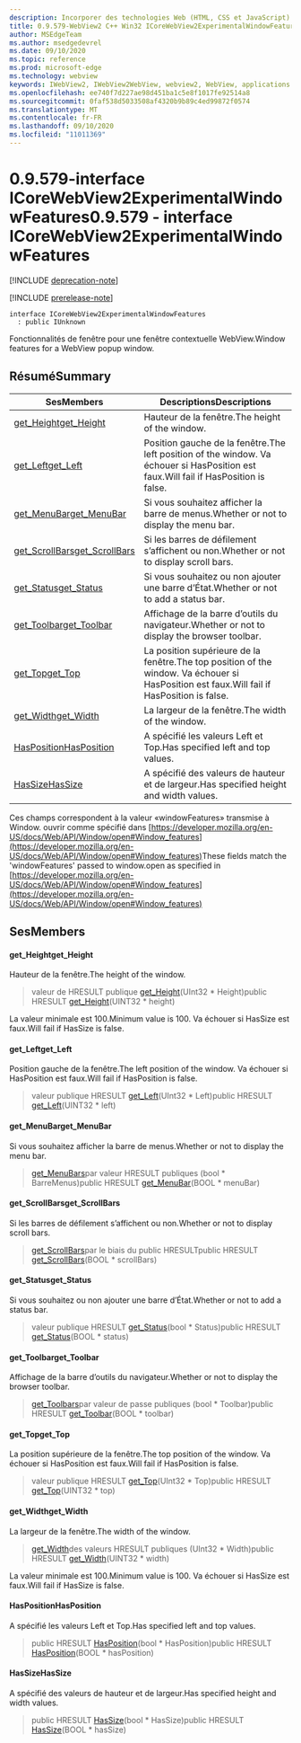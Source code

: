```yaml
---
description: Incorporer des technologies Web (HTML, CSS et JavaScript) dans vos applications natives avec le contrôle Microsoft Edge WebView2
title: 0.9.579-WebView2 C++ Win32 ICoreWebView2ExperimentalWindowFeatures
author: MSEdgeTeam
ms.author: msedgedevrel
ms.date: 09/10/2020
ms.topic: reference
ms.prod: microsoft-edge
ms.technology: webview
keywords: IWebView2, IWebView2WebView, webview2, WebView, applications Win32, Win32, Edge, ICoreWebView2, ICoreWebView2Controller, contrôle de navigateur, html Edge, ICoreWebView2ExperimentalWindowFeatures
ms.openlocfilehash: ee740f7d227ae98d451ba1c5e8f1017fe92514a8
ms.sourcegitcommit: 0faf538d5033508af4320b9b89c4ed99872f0574
ms.translationtype: MT
ms.contentlocale: fr-FR
ms.lasthandoff: 09/10/2020
ms.locfileid: "11011369"
---
```

# <span data-ttu-id="7bad7-104">0.9.579-interface ICoreWebView2ExperimentalWindowFeatures</span><span class="sxs-lookup"><span data-stu-id="7bad7-104">0.9.579 - interface ICoreWebView2ExperimentalWindowFeatures</span></span> 

[!INCLUDE [deprecation-note](../../includes/deprecation-note.md)]

[!INCLUDE [prerelease-note](../../includes/prerelease-note.md)]

```
interface ICoreWebView2ExperimentalWindowFeatures
  : public IUnknown
```

<span data-ttu-id="7bad7-105">Fonctionnalités de fenêtre pour une fenêtre contextuelle WebView.</span><span class="sxs-lookup"><span data-stu-id="7bad7-105">Window features for a WebView popup window.</span></span>

## <span data-ttu-id="7bad7-106">Résumé</span><span class="sxs-lookup"><span data-stu-id="7bad7-106">Summary</span></span>

 <span data-ttu-id="7bad7-107">Ses</span><span class="sxs-lookup"><span data-stu-id="7bad7-107">Members</span></span>                        | <span data-ttu-id="7bad7-108">Descriptions</span><span class="sxs-lookup"><span data-stu-id="7bad7-108">Descriptions</span></span>
--------------------------------|---------------------------------------------
[<span data-ttu-id="7bad7-109">get_Height</span><span class="sxs-lookup"><span data-stu-id="7bad7-109">get_Height</span></span>](#get_height) | <span data-ttu-id="7bad7-110">Hauteur de la fenêtre.</span><span class="sxs-lookup"><span data-stu-id="7bad7-110">The height of the window.</span></span>
[<span data-ttu-id="7bad7-111">get_Left</span><span class="sxs-lookup"><span data-stu-id="7bad7-111">get_Left</span></span>](#get_left) | <span data-ttu-id="7bad7-112">Position gauche de la fenêtre.</span><span class="sxs-lookup"><span data-stu-id="7bad7-112">The left position of the window.</span></span> <span data-ttu-id="7bad7-113">Va échouer si HasPosition est faux.</span><span class="sxs-lookup"><span data-stu-id="7bad7-113">Will fail if HasPosition is false.</span></span>
[<span data-ttu-id="7bad7-114">get_MenuBar</span><span class="sxs-lookup"><span data-stu-id="7bad7-114">get_MenuBar</span></span>](#get_menubar) | <span data-ttu-id="7bad7-115">Si vous souhaitez afficher la barre de menus.</span><span class="sxs-lookup"><span data-stu-id="7bad7-115">Whether or not to display the menu bar.</span></span>
[<span data-ttu-id="7bad7-116">get_ScrollBars</span><span class="sxs-lookup"><span data-stu-id="7bad7-116">get_ScrollBars</span></span>](#get_scrollbars) | <span data-ttu-id="7bad7-117">Si les barres de défilement s’affichent ou non.</span><span class="sxs-lookup"><span data-stu-id="7bad7-117">Whether or not to display scroll bars.</span></span>
[<span data-ttu-id="7bad7-118">get_Status</span><span class="sxs-lookup"><span data-stu-id="7bad7-118">get_Status</span></span>](#get_status) | <span data-ttu-id="7bad7-119">Si vous souhaitez ou non ajouter une barre d’État.</span><span class="sxs-lookup"><span data-stu-id="7bad7-119">Whether or not to add a status bar.</span></span>
[<span data-ttu-id="7bad7-120">get_Toolbar</span><span class="sxs-lookup"><span data-stu-id="7bad7-120">get_Toolbar</span></span>](#get_toolbar) | <span data-ttu-id="7bad7-121">Affichage de la barre d’outils du navigateur.</span><span class="sxs-lookup"><span data-stu-id="7bad7-121">Whether or not to display the browser toolbar.</span></span>
[<span data-ttu-id="7bad7-122">get_Top</span><span class="sxs-lookup"><span data-stu-id="7bad7-122">get_Top</span></span>](#get_top) | <span data-ttu-id="7bad7-123">La position supérieure de la fenêtre.</span><span class="sxs-lookup"><span data-stu-id="7bad7-123">The top position of the window.</span></span> <span data-ttu-id="7bad7-124">Va échouer si HasPosition est faux.</span><span class="sxs-lookup"><span data-stu-id="7bad7-124">Will fail if HasPosition is false.</span></span>
[<span data-ttu-id="7bad7-125">get_Width</span><span class="sxs-lookup"><span data-stu-id="7bad7-125">get_Width</span></span>](#get_width) | <span data-ttu-id="7bad7-126">La largeur de la fenêtre.</span><span class="sxs-lookup"><span data-stu-id="7bad7-126">The width of the window.</span></span>
[<span data-ttu-id="7bad7-127">HasPosition</span><span class="sxs-lookup"><span data-stu-id="7bad7-127">HasPosition</span></span>](#hasposition) | <span data-ttu-id="7bad7-128">A spécifié les valeurs Left et Top.</span><span class="sxs-lookup"><span data-stu-id="7bad7-128">Has specified left and top values.</span></span>
[<span data-ttu-id="7bad7-129">HasSize</span><span class="sxs-lookup"><span data-stu-id="7bad7-129">HasSize</span></span>](#hassize) | <span data-ttu-id="7bad7-130">A spécifié des valeurs de hauteur et de largeur.</span><span class="sxs-lookup"><span data-stu-id="7bad7-130">Has specified height and width values.</span></span>

<span data-ttu-id="7bad7-131">Ces champs correspondent à la valeur «windowFeatures» transmise à Window. ouvrir comme spécifié dans [https://developer.mozilla.org/en-US/docs/Web/API/Window/open#Window_features](https://developer.mozilla.org/en-US/docs/Web/API/Window/open#Window_features)</span><span class="sxs-lookup"><span data-stu-id="7bad7-131">These fields match the 'windowFeatures' passed to window.open as specified in [https://developer.mozilla.org/en-US/docs/Web/API/Window/open#Window_features](https://developer.mozilla.org/en-US/docs/Web/API/Window/open#Window_features)</span></span>

## <span data-ttu-id="7bad7-132">Ses</span><span class="sxs-lookup"><span data-stu-id="7bad7-132">Members</span></span>

#### <span data-ttu-id="7bad7-133">get_Height</span><span class="sxs-lookup"><span data-stu-id="7bad7-133">get_Height</span></span> 

<span data-ttu-id="7bad7-134">Hauteur de la fenêtre.</span><span class="sxs-lookup"><span data-stu-id="7bad7-134">The height of the window.</span></span>

> <span data-ttu-id="7bad7-135">valeur de HRESULT publique [get_Height](#get_height)(UInt32 \* Height)</span><span class="sxs-lookup"><span data-stu-id="7bad7-135">public HRESULT [get_Height](#get_height)(UINT32 \* height)</span></span>

<span data-ttu-id="7bad7-136">La valeur minimale est 100.</span><span class="sxs-lookup"><span data-stu-id="7bad7-136">Minimum value is 100.</span></span> <span data-ttu-id="7bad7-137">Va échouer si HasSize est faux.</span><span class="sxs-lookup"><span data-stu-id="7bad7-137">Will fail if HasSize is false.</span></span>

#### <span data-ttu-id="7bad7-138">get_Left</span><span class="sxs-lookup"><span data-stu-id="7bad7-138">get_Left</span></span> 

<span data-ttu-id="7bad7-139">Position gauche de la fenêtre.</span><span class="sxs-lookup"><span data-stu-id="7bad7-139">The left position of the window.</span></span> <span data-ttu-id="7bad7-140">Va échouer si HasPosition est faux.</span><span class="sxs-lookup"><span data-stu-id="7bad7-140">Will fail if HasPosition is false.</span></span>

> <span data-ttu-id="7bad7-141">valeur publique HRESULT [get_Left](#get_left)(UInt32 \* Left)</span><span class="sxs-lookup"><span data-stu-id="7bad7-141">public HRESULT [get_Left](#get_left)(UINT32 \* left)</span></span>

#### <span data-ttu-id="7bad7-142">get_MenuBar</span><span class="sxs-lookup"><span data-stu-id="7bad7-142">get_MenuBar</span></span> 

<span data-ttu-id="7bad7-143">Si vous souhaitez afficher la barre de menus.</span><span class="sxs-lookup"><span data-stu-id="7bad7-143">Whether or not to display the menu bar.</span></span>

> <span data-ttu-id="7bad7-144">[get_MenuBars](#get_menubar)par valeur HRESULT publiques (bool \* BarreMenus)</span><span class="sxs-lookup"><span data-stu-id="7bad7-144">public HRESULT [get_MenuBar](#get_menubar)(BOOL \* menuBar)</span></span>

#### <span data-ttu-id="7bad7-145">get_ScrollBars</span><span class="sxs-lookup"><span data-stu-id="7bad7-145">get_ScrollBars</span></span> 

<span data-ttu-id="7bad7-146">Si les barres de défilement s’affichent ou non.</span><span class="sxs-lookup"><span data-stu-id="7bad7-146">Whether or not to display scroll bars.</span></span>

> <span data-ttu-id="7bad7-147">[get_ScrollBars](#get_scrollbars)par le biais du public HRESULT</span><span class="sxs-lookup"><span data-stu-id="7bad7-147">public HRESULT [get_ScrollBars](#get_scrollbars)(BOOL \* scrollBars)</span></span>

#### <span data-ttu-id="7bad7-148">get_Status</span><span class="sxs-lookup"><span data-stu-id="7bad7-148">get_Status</span></span> 

<span data-ttu-id="7bad7-149">Si vous souhaitez ou non ajouter une barre d’État.</span><span class="sxs-lookup"><span data-stu-id="7bad7-149">Whether or not to add a status bar.</span></span>

> <span data-ttu-id="7bad7-150">valeur publique HRESULT [get_Status](#get_status)(bool \* Status)</span><span class="sxs-lookup"><span data-stu-id="7bad7-150">public HRESULT [get_Status](#get_status)(BOOL \* status)</span></span>

#### <span data-ttu-id="7bad7-151">get_Toolbar</span><span class="sxs-lookup"><span data-stu-id="7bad7-151">get_Toolbar</span></span> 

<span data-ttu-id="7bad7-152">Affichage de la barre d’outils du navigateur.</span><span class="sxs-lookup"><span data-stu-id="7bad7-152">Whether or not to display the browser toolbar.</span></span>

> <span data-ttu-id="7bad7-153">[get_Toolbars](#get_toolbar)par valeur de passe publiques (bool \* Toolbar)</span><span class="sxs-lookup"><span data-stu-id="7bad7-153">public HRESULT [get_Toolbar](#get_toolbar)(BOOL \* toolbar)</span></span>

#### <span data-ttu-id="7bad7-154">get_Top</span><span class="sxs-lookup"><span data-stu-id="7bad7-154">get_Top</span></span> 

<span data-ttu-id="7bad7-155">La position supérieure de la fenêtre.</span><span class="sxs-lookup"><span data-stu-id="7bad7-155">The top position of the window.</span></span> <span data-ttu-id="7bad7-156">Va échouer si HasPosition est faux.</span><span class="sxs-lookup"><span data-stu-id="7bad7-156">Will fail if HasPosition is false.</span></span>

> <span data-ttu-id="7bad7-157">valeur publique HRESULT [get_Top](#get_top)(UInt32 \* Top)</span><span class="sxs-lookup"><span data-stu-id="7bad7-157">public HRESULT [get_Top](#get_top)(UINT32 \* top)</span></span>

#### <span data-ttu-id="7bad7-158">get_Width</span><span class="sxs-lookup"><span data-stu-id="7bad7-158">get_Width</span></span> 

<span data-ttu-id="7bad7-159">La largeur de la fenêtre.</span><span class="sxs-lookup"><span data-stu-id="7bad7-159">The width of the window.</span></span>

> <span data-ttu-id="7bad7-160">[get_Width](#get_width)des valeurs HRESULT publiques (UInt32 \* Width)</span><span class="sxs-lookup"><span data-stu-id="7bad7-160">public HRESULT [get_Width](#get_width)(UINT32 \* width)</span></span>

<span data-ttu-id="7bad7-161">La valeur minimale est 100.</span><span class="sxs-lookup"><span data-stu-id="7bad7-161">Minimum value is 100.</span></span> <span data-ttu-id="7bad7-162">Va échouer si HasSize est faux.</span><span class="sxs-lookup"><span data-stu-id="7bad7-162">Will fail if HasSize is false.</span></span>

#### <span data-ttu-id="7bad7-163">HasPosition</span><span class="sxs-lookup"><span data-stu-id="7bad7-163">HasPosition</span></span> 

<span data-ttu-id="7bad7-164">A spécifié les valeurs Left et Top.</span><span class="sxs-lookup"><span data-stu-id="7bad7-164">Has specified left and top values.</span></span>

> <span data-ttu-id="7bad7-165">public HRESULT [HasPosition](#hasposition)(bool \* HasPosition)</span><span class="sxs-lookup"><span data-stu-id="7bad7-165">public HRESULT [HasPosition](#hasposition)(BOOL \* hasPosition)</span></span>

#### <span data-ttu-id="7bad7-166">HasSize</span><span class="sxs-lookup"><span data-stu-id="7bad7-166">HasSize</span></span> 

<span data-ttu-id="7bad7-167">A spécifié des valeurs de hauteur et de largeur.</span><span class="sxs-lookup"><span data-stu-id="7bad7-167">Has specified height and width values.</span></span>

> <span data-ttu-id="7bad7-168">public HRESULT [HasSize](#hassize)(bool \* HasSize)</span><span class="sxs-lookup"><span data-stu-id="7bad7-168">public HRESULT [HasSize](#hassize)(BOOL \* hasSize)</span></span>

